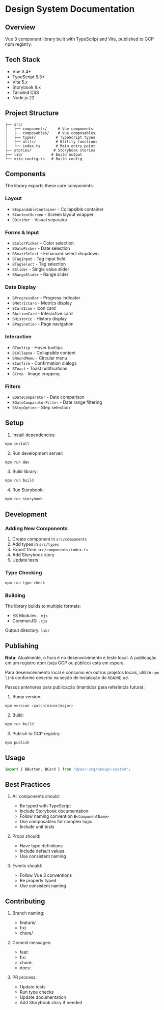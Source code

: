 # Design System Documentation

## Overview

Vue 3 component library built with TypeScript and Vite, published to GCP npm registry.

## Tech Stack

- Vue 3.4+
- TypeScript 5.3+
- Vite 5.x
- Storybook 8.x
- Tailwind CSS
- Node.js 22

## Project Structure

```
├── src/
│   ├── components/     # Vue components
│   ├── composables/    # Vue composables
│   ├── types/         # TypeScript types
│   ├── utils/         # Utility functions
│   └── index.ts       # Main entry point
├── stories/          # Storybook stories
├── lib/             # Build output
└── vite.config.ts   # Build config
```

## Components

The library exports these core components:

### Layout

- `BExpandableContainer` - Collapsible container
- `BContentScreen` - Screen layout wrapper
- `BDivider` - Visual separator

### Forms & Input

- `BColorPicker` - Color selection
- `BDatePicker` - Date selection
- `BSmartSelect` - Enhanced select dropdown
- `BTagInput` - Tag input field
- `BTagSelect` - Tag selection
- `BSlider` - Single value slider
- `BRangeSlider` - Range slider

### Data Display

- `BProgressBar` - Progress indicator
- `BMetricCard` - Metrics display
- `BCardIcon` - Icon card
- `BActionCard` - Interactive card
- `BHistoric` - History display
- `BPagination` - Page navigation

### Interactive

- `BTooltip` - Hover tooltips
- `BCollapse` - Collapsible content
- `BRoundMenu` - Circular menu
- `BConfirm` - Confirmation dialogs
- `BToast` - Toast notifications
- `BCrop` - Image cropping

### Filters

- `BDateComparator` - Date comparison
- `BDateComparatorFilter` - Date range filtering
- `BStepOption` - Step selection

## Setup

1. Install dependencies:

```bash
npm install
```

2. Run development server:

```bash
npm run dev
```

3. Build library:

```bash
npm run build
```

4. Run Storybook:

```bash
npm run storybook
```

## Development

### Adding New Components

1. Create component in `src/components`
2. Add types in `src/types`
3. Export from `src/components/index.ts`
4. Add Storybook story
5. Update tests

### Type Checking

```bash
npm run type-check
```

### Building

The library builds to multiple formats:

- ES Modules: `.mjs`
- CommonJS: `.cjs`

Output directory: `lib/`

## Publishing

**Nota:** Atualmente, o foco é no desenvolvimento e teste local. A publicação em um registro npm (seja GCP ou público) está em espera.

Para desenvolvimento local e consumo em outros projetos locais, utilize `npm link` conforme descrito na seção de instalação do `README.md`.

Passos anteriores para publicação (mantidos para referência futura):

1. Bump version:

```bash
npm version <patch|minor|major>
```

2. Build:

```bash
npm run build
```

3. Publish to GCP registry:

```bash
npm publish
```

## Usage

```typescript
import { BButton, BCard } from "@your-org/design-system";
```

## Best Practices

1. All components should:

   - Be typed with TypeScript
   - Include Storybook documentation
   - Follow naming convention `B<ComponentName>`
   - Use composables for complex logic
   - Include unit tests

2. Props should:

   - Have type definitions
   - Include default values
   - Use consistent naming

3. Events should:
   - Follow Vue 3 conventions
   - Be properly typed
   - Use consistent naming

## Contributing

1. Branch naming:

   - feature/
   - fix/
   - chore/

2. Commit messages:

   - feat:
   - fix:
   - chore:
   - docs:

3. PR process:
   - Update tests
   - Run type checks
   - Update documentation
   - Add Storybook story if needed
